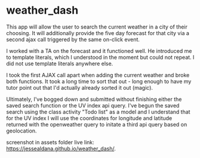# weather_dash
This app will allow the user to search the current weather in a city of their 
choosing.  It will additionally provide the five day forecast for that city via 
a second ajax call triggered by the same on-click event.

I worked with a TA on the forecast and it functioned well.  He introduced me to template literals, which I understood in the moment but could not repeat.  I did not use template literals anywhere else.  

I took the first AJAX call  apart when adding the current weather and broke both functions.  It took a long time to sort that out - long enough to have my tutor point out that I'd actually already sorted it out (magic).

Ultimately, I've bogged down and submitted without finishing either the saved search function or the UV index api query.  I've begun the saved search using the class activity "Todo list" as a model and I understand that for the UV index I will use the coordinates for longitude and latitude returned with the openweather query to initate a third api query based on geolocation.

screenshot in assets folder
live link: https://jessealdana.github.io/weather_dash/.